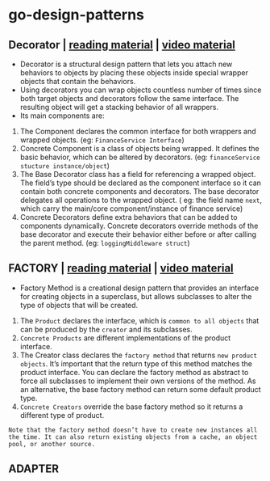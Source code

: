 # go-design-patterns

## Decorator | [reading material](https://refactoring.guru/design-patterns/decorator) | [video material](https://www.youtube.com/watch?v=F365lY5ECGY&list=PLJbE2Yu2zumAKLbWO3E2vKXDlQ8LT_R28&index=1)

- Decorator is a structural design pattern that lets you attach new behaviors to objects by placing these objects inside special wrapper objects that contain the behaviors.
- Using decorators you can wrap objects countless number of times since both target objects and decorators follow the same interface. The resulting object will get a stacking behavior of all wrappers.
- Its main components are:

1. The Component declares the common interface for both wrappers and wrapped objects. (eg: `FinanceService Interface`)
2. Concrete Component is a class of objects being wrapped. It defines the basic behavior, which can be altered by decorators. (eg: `financeService stucture instance/object`)
3. The Base Decorator class has a field for referencing a wrapped object. The field’s type should be declared as the component interface so it can contain both concrete components and decorators. The base decorator delegates all operations to the wrapped object. ( eg: the field name `next`, which carry the main/core component/instance of finance service)
4. Concrete Decorators define extra behaviors that can be added to components dynamically. Concrete decorators override methods of the base decorator and execute their behavior either before or after calling the parent method. (eg: `loggingMiddleware struct`)

## FACTORY | [reading material](https://refactoring.guru/design-patterns/factory-method) | [video material](https://www.youtube.com/watch?v=-1xgg7yUlUc&list=PLJbE2Yu2zumAKLbWO3E2vKXDlQ8LT_R28&index=3)
- Factory Method is a creational design pattern that provides an interface for creating objects in a superclass, but allows subclasses to alter the type of objects that will be created.

1. The `Product` declares the interface, which is `common to all objects` that can be produced by the `creator` and its subclasses.
2. `Concrete Products` are different implementations of the product interface.
3. The Creator class declares the `factory method` that returns `new product objects`. It’s important that the return type of this method matches the product interface. You can declare the factory method as abstract to force all subclasses to implement their own versions of the method. As an alternative, the base factory method can return some default product type.
4. `Concrete Creators` override the base factory method so it returns a different type of product.
```
Note that the factory method doesn’t have to create new instances all the time. It can also return existing objects from a cache, an object pool, or another source.
```

## ADAPTER
